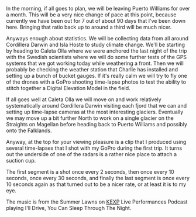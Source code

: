 <html><body><p>In the morning, if all goes to plan, we will be leaving Puerto Williams for over a month. This will be a very nice change of pace at this point, because currently we have been out for 7 out of about 90 days that I've been down here. Bringing that ratio back up to around a third will be much nicer.



Anyways enough about statistics. We will be collecting data from all around Cordillera Darwin and Isla Hoste to study climate change. We'll be starting by heading to Caleta Olla where we were anchored the last night of the trip with the Swedish scientists where we will do some further tests of the GPS systems that we got working today while weathering a front. Then we will probably be checking the weather station that Charlie has installed and setting up a bunch of bucket gauges. If it's really calm we will try to fly one of the drones with a GoPro shooting time-lapse photos to test the ability to stitch together a Digital Elevation Model in the field.



If all goes well at Caleta Olla we will move on and work relatively systematically around Cordillera Darwin visiting each fjord that we can and setting up time-lapse cameras at the most interesting glaciers. Eventually we may move up a bit further North to work on a single glacier on the Straights on Magellan before heading back to Puerto Williams and possibly onto the Falklands.



Anyway, at the top for your viewing pleasure is a clip that I produced using several time-lapses that I shot with my GoPro during the first trip. It turns out the underside of one of the radars is a rather nice place to attach a suction cup.



The first segment is a shot once every 2 seconds, then once every 10 seconds, once every 30 seconds, and finally the last segment is once every 10 seconds again as that turned out to be a nicer rate, or at least it is to my eye.



The music is from the Summer Lawns on <a href="http://kexp.org">KEXP</a> Live Performances Podcast playing I'll Drive, You Can Sleep Through The Night.</p></body></html>